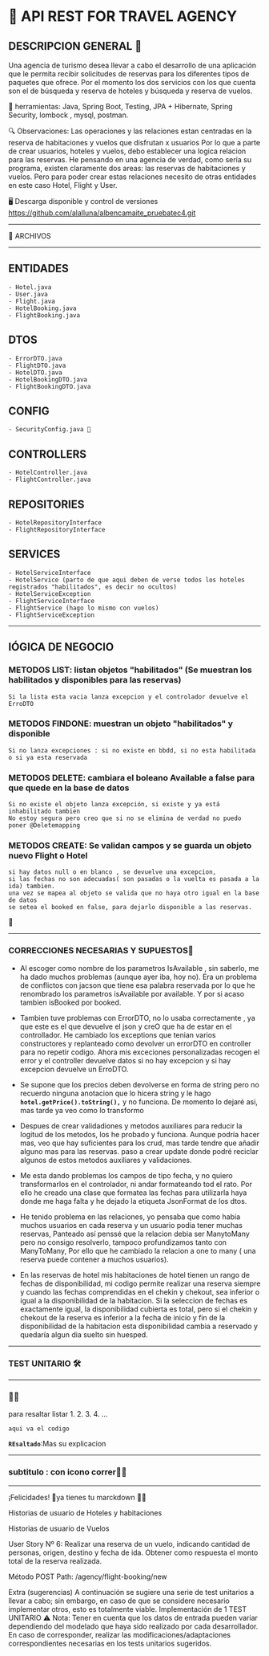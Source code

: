 # 🚀 API REST FOR TRAVEL AGENCY

## DESCRIPCION GENERAL 🐳

Una agencia de turismo desea llevar a cabo el desarrollo de una aplicación que le permita recibir solicitudes de reservas para los diferentes tipos de 
paquetes que ofrece. Por el momento los dos servicios con los que cuenta son el de búsqueda y reserva de hoteles y búsqueda y reserva de vuelos.


🔗 herramientas: Java, Spring Boot, Testing, JPA + Hibernate, Spring Security, lombock , mysql, postman.


🔍 Observaciones: Las operaciones y las relaciones estan centradas en la reserva de habitaciones y vuelos que disfrutan x usuarios
  Por lo que a parte de crear usuarios, hoteles y vuelos, debo establecer una logica relacion para las reservas.
  He pensando en una agencia de verdad, como sería su programa, existen claramente dos areas: las reservas de habitaciones y vuelos. 
  Pero para poder crear estas relaciones necesito de otras entidades en este caso Hotel, Flight y User.

🖥️ Descarga disponible y control de versiones
https://github.com/alalluna/albencamaite_pruebatec4.git

---

📂 ARCHIVOS

---

## ENTIDADES

    - Hotel.java
    - User.java
    - Flight.java
    - HotelBooking.java
    - FlightBooking.java

## DTOS
    - ErrorDTO.java
    - FlightDTO.java
    - HotelDTO.java
    - HotelBookingDTO.java
    - FlightBookingDTO.java

## CONFIG
    - SecurityConfig.java 🚦 

## CONTROLLERS
    - HotelController.java
    - FlightController.java

## REPOSITORIES
    - HotelRepositoryInterface
    - FlightRepositoryInterface

## SERVICES
    - HotelServiceInterface
    - HotelService (parto de que aqui deben de verse todos los hoteles registrados "habilitados", es decir no ocultos)
    - HotelServiceException
    - FlightServiceInterface
    - FlightService (hago lo mismo con vuelos)
    - FlightServiceException
---

## lÓGICA DE NEGOCIO

 ### METODOS LIST: listan objetos "habilitados" (Se muestran los habilitados y disponibles para las reservas) 
    Si la lista esta vacia lanza excepcion y el controlador devuelve el ErroDTO

 ### METODOS FINDONE: muestran un objeto "habilitados" y disponible 
    Si no lanza excepciones : si no existe en bbdd, si no esta habilitada o si ya esta reservada

### METODOS DELETE: cambiara el boleano Available a false para que quede en la base de datos
    Si no existe el objeto lanza excepción, si existe y ya está inhabilitado tambien
    No estoy segura pero creo que si no se elimina de verdad no puedo poner @Deletemapping

### METODOS CREATE: Se validan campos y se guarda un objeto nuevo Flight o Hotel
    si hay datos null o en blanco , se devuelve una excepcion, 
    si las fechas no son adecuadas( son pasadas o la vuelta es pasada a la ida) tambien.
    una vez se mapea al objeto se valida que no haya otro igual en la base de datos 
    se setea el booked en false, para dejarlo disponible a las reservas.
 🎉

---

###  CORRECCIONES NECESARIAS Y SUPUESTOS📄

- Al escoger como nombre de los parametros IsAvailable , sin saberlo, me ha dado muchos problemas (aunque ayer iba, hoy no). 
  Era un problema de conflictos con jacson que tiene esa palabra reservada por lo que he renombrado los parametros isAvailable por available.
  Y por si acaso tambien isBooked por booked.

- Tambien tuve problemas con ErrorDTO, no lo usaba correctamente , ya que este es el que devuelve el json y creO que ha de estar en el controllador.
  He cambiado los exceptions que tenian varios constructores y replanteado como devolver un errorDTO en controller para no repetir codigo.
  Ahora mis exceciones personalizadas recogen el error y el controller devuelve datos si no hay excepcion y si hay excepcion devuelve un ErroDTO.

- Se supone que los precios deben devolverse en forma de string pero no recuerdo ninguna anotacion que lo hicera string y le hago  
  **`hotel.getPrice().toString(),`**   y no funciona. De momento lo dejaré asi, mas tarde ya veo como lo transformo

- Despues de crear validadiones y metodos auxiliares para reducir la logitud de los metodos, los he probado y funciona.
  Aunque podría hacer mas, veo que hay suficientes para los crud, mas tarde tendre que añadir alguno mas para las reservas.
  paso a crear update donde podré reciclar algunos de estos metodos auxiliares y validaciones.

- Me esta dando problemas los campos de tipo fecha, y no quiero transformarlos en el controlador, ni andar formateando tod el rato.
  Por ello he creado una clase que formatea las fechas para utilizarla haya donde me haga falta y he dejado la etiqueta JsonFormat de los dtos.

- He tenido problema en las relaciones, yo pensaba que como habia muchos usuarios en cada reserva y un usuario podia tener muchas reservas, 
  Panteado así penssé que la relacion debia ser ManytoMany pero no consigo resolverlo, tampoco profundizamos tanto con ManyToMany, 
  Por ello que he cambiado la relacion a one to many ( una reserva puede contener a muchos usuarios).

- En las reservas de hotel mis habitaciones de hotel tienen un rango de fechas de disponibilidad, mi codigo permite realizar una reserva 
  siempre y cuando las fechas comprendidas en el chekin y chekout, sea inferior o igual a la disponibilidad de la habitacion. Si la seleccion 
  de fechas es exactamente igual, la disponibilidad cubierta es total, pero si el chekin y chekout de la reserva es inferior a la fecha 
  de inicio y fin de la disponibilidad de la habitacion esta disponibilidad cambia a reservado y quedaría algun dia suelto sin huesped.


---
### TEST UNITARIO 🛠️

---
###  🏃‍♂️

para resaltar 
listar
1.
2. 
3.
4. 
...

```describe un fragmento de un codigo
aqui va el codigo
```
**`REsaltado`**:Mas su explicacion

---

### subtitulo : con icono correr🏃‍♂️

---

¡Felicidades! 🎉ya tienes tu marckdown 🐳🔥

Historias de usuario de Hoteles y habitaciones


Historias de usuario de Vuelos

User Story Nº 6: Realizar una reserva de un vuelo, indicando cantidad de personas, origen, destino y fecha de ida. Obtener como respuesta el monto total de la reserva realizada.

Método POST
Path: /agency/flight-booking/new


Extra (sugerencias)
A continuación se sugiere una serie de test unitarios a llevar a cabo; sin embargo, en caso de que se considere necesario implementar otros, esto es totalmente viable.
Implementación de 1 TEST UNITARIO 
⚠️ Nota: Tener en cuenta que los datos de entrada pueden variar dependiendo del modelado que haya sido realizado por cada desarrollador. En caso de corresponder, realizar las modificaciones/adaptaciones correspondientes necesarias en los tests unitarios sugeridos.



